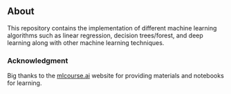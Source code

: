 ## About
This repository contains the implementation of different machine learning algorithms such as linear regression, decision trees/forest, and deep learning along with other machine learning techniques.

### Acknowledgment 
Big thanks to the [mlcourse.ai](mlcourse.ai) website for providing materials and notebooks for learning.
